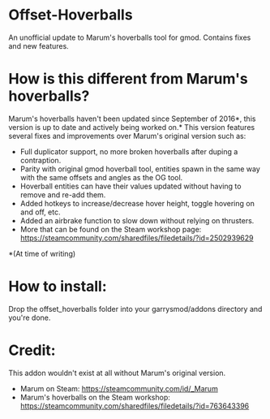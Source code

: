# Offset-Hoverballs
An unofficial update to Marum's hoverballs tool for gmod. Contains fixes and new features.

# How is this different from Marum's hoverballs?
Marum's hoverballs haven't been updated since September of 2016*, this version is up to date and actively being worked on.*
This version features several fixes and improvements over Marum's original version such as:
- Full duplicator support, no more broken hoverballs after duping a contraption.
- Parity with original gmod hoverball tool, entities spawn in the same way with the same offsets and angles as the OG tool.
- Hoverball entities can have their values updated without having to remove and re-add them.
- Added hotkeys to increase/decrease hover height, toggle hovering on and off, etc.
- Added an airbrake function to slow down without relying on thrusters.
- More that can be found on the Steam workshop page: https://steamcommunity.com/sharedfiles/filedetails/?id=2502939629

*(At time of writing)

# How to install:
Drop the offset_hoverballs folder into your garrysmod/addons directory and you're done.

# Credit:
This addon wouldn't exist at all without Marum's original version.
- Marum on Steam: https://steamcommunity.com/id/_Marum
- Marum's hoverballs on the Steam workshop: https://steamcommunity.com/sharedfiles/filedetails/?id=763643396
